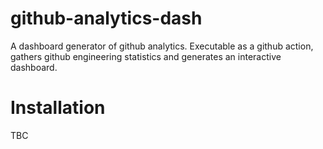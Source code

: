 # github-analytics-dash

A dashboard generator of github analytics. Executable as a github action, gathers github engineering statistics and generates an interactive dashboard.

# Installation

TBC